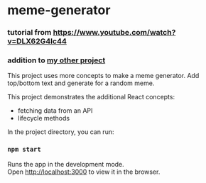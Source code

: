 # meme-generator
### tutorial from https://www.youtube.com/watch?v=DLX62G4lc44
### addition to [my other project](https://github.com/mleers/react-to-do-list)

This project uses more concepts to make a meme generator.  Add top/bottom text and generate for a random meme.

This project demonstrates the additional React concepts:
* fetching data from an API
* lifecycle methods


In the project directory, you can run:

### `npm start`

Runs the app in the development mode.<br />
Open [http://localhost:3000](http://localhost:3000) to view it in the browser.



